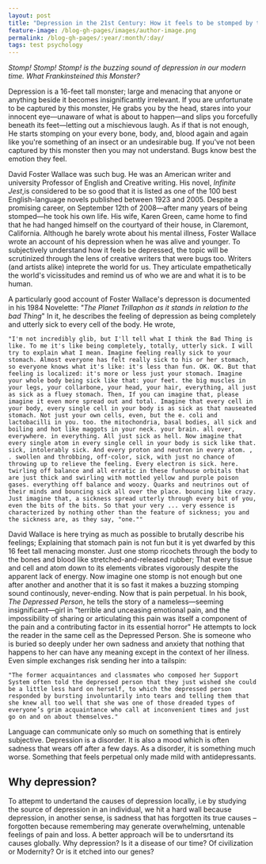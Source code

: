 ```yaml
---
layout: post
title: "Depression in the 21st Century: How it feels to be stomped by this Tall Bad Thing."
feature-image: /blog-gh-pages/images/author-image.png
permalink: /blog-gh-pages/:year/:month/:day/
tags: test psychology
---
```


_Stomp! Stomp! Stomp! is the buzzing sound of depression in our modern time. What Frankinsteined this Monster?_ <br />

Depression is a 16-feet tall monster; large and menacing that anyone or anything beside it becomes insignificantly irrelevant. If you are unfortunate to be captured by this monster, He grabs you by the head, stares into your innocent eye—unaware of what is about to happen—and slips you forcefully beneath its feet—letting out a mischievous laugh. As if that is not enough, He starts stomping on your every bone, body, and, blood again and again like you're something of an insect or an undesirable bug. If you've not been captured by this monster then you may not understand. Bugs know best the emotion they feel.

David Foster Wallace was such bug. He was an American writer and university Professor of English and Creative writing. His novel, _Infinite Jest_,is considered to be so good that it is listed as one of the 100 best English-language novels published between 1923 and 2005. Despite a promising career, on September 12th of 2008—after many years of being stomped—he took his own life. His wife, Karen Green, came home to find that he had hanged himself on the courtyard of their house, in Claremont, California. Although he barely wrote about his mental illness, Foster Wallace wrote an account of his depression when he was alive and younger. To subjectively understand how it feels be depressed, the topic will be scrutinized through the lens of creative writers that were bugs too. Writers (and artists alike) inteprete the world for us. They articulate empathetically the world's vicissitudes and remind us of who we are and what it is to be human.

A particularly good account of Foster Wallace's depresson is documented in his 1984 Novelette: _"The Planet Trillaphon as it stands in relation to the bad Thing_" In it, he describes the feeling of depression as being completely and utterly sick to every cell of the body. He wrote,
	
	"I'm not incredibly glib, but I'll tell what I think the Bad Thing is like. To me it's like being completely, totally, utterly sick. I will try to explain what I mean. Imagine feeling really sick to your stomach. Almost everyone has felt really sick to his or her stomach, so everyone knows what it's like: it's less than fun. OK. OK. But that feeling is localized: it's more or less just your stomach. Imagine your whole body being sick like that: your feet. the big muscles in your legs, your collarbone, your head, your hair, everything, all just as sick as a fluey stomach. Then, If you can imagine that, please imagine it even more spread out and total. Imagine that every cell in your body, every single cell in your body is as sick as that nauseated stomach. Not just your own cells, even, but the e. coli and lactobacilli in you. too. the mitochondria, basal bodies, all sick and boiling and hot like maggots in your neck. your brain. all over, everywhere. in everything. All just sick as hell. Now imagine that every single atom in every single cell in your body is sick like that. sick, intolerably sick. And every proton and neutron in every atom. , . swollen and throbbing, off·color, sick, with just no chance of throwing up to relieve the feeling. Every electron is sick. here. twirling off balance and all erratic in these funhouse orbitals that are just thick and swirling with mottled yellow and purple poison gases. everything off balance and woozy. Quarks and neutrinos out of their minds and bouncing sick all over the place. bouncing like crazy. Just imagine that, a sickness spread utterly through every bit of you, even the bits of the bits. So that your very ... very essence is characterized by nothing other than the feature of sickness; you and the sickness are, as they say, "one.""

David Wallace is here trying as much as possible to brutally describe his feelings; Explaining that stomach pain is not fun but it is yet dwarfed by this 16 feet tall menacing monster. Just one stomp ricochets through the body to the bones and blood like stretched-and-released rubber; That every tissue and cell and atom down to its elements vibrates vigorously despite the apparent lack of energy. Now imagine one stomp is not enough but one after another and another that it is so fast it makes a buzzing stomping sound continously, never-ending. Now that is pain perpetual.
In his book, _The Depressed Person_, he tells the story of a nameless—seeming insignificant—girl in "terrible and unceasing emotional pain, and the impossibility of sharing or articulating this pain was itself a component of the pain and a contributing factor in its essential horror"
He attempts to lock the reader in the same cell as the Depressed Person. She is someone who is buried so deeply under her own sadness and anxiety that nothing that happens to her can have any meaning except in the context of her illness. Even simple exchanges risk sending her into a tailspin:

	"The former acquaintances and classmates who composed her Support System often told the depressed person that they just wished she could be a little less hard on herself, to which the depressed person responded by bursting involuntarily into tears and telling them that she knew all too well that she was one of those dreaded types of everyone’s grim acquaintance who call at inconvenient times and just go on and on about themselves."

Language can communicate only so much on something that is entirely subjective. Depression is a disorder. It is also a mood which is often sadness that wears off after a few days. As a disorder, it is something much worse. Something that feels perpetual only made mild with antidepressants.

## Why depression?

To attepmt to undertand the causes of depression locally, i.e by studying the source of depression in an individual, we hit a hard wall because depression, in another sense, is sadness that has forgotten its true causes – forgotten because remembering may generate overwhelming, untenable feelings of pain and loss. A better approach will be to undersrtand its causes globally. Why depression? Is it a disease of our time? Of civilization or Modernity? Or is it etched into our genes?

